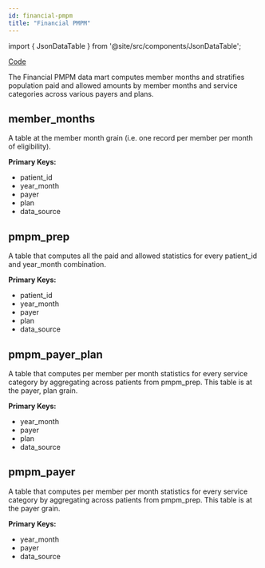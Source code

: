 ```yaml
---
id: financial-pmpm
title: "Financial PMPM"
---
```


import { JsonDataTable } from '@site/src/components/JsonDataTable';

[Code](https://github.com/tuva-health/tuva/tree/main/models/financial_pmpm)

The Financial PMPM data mart computes member months and stratifies population paid and allowed amounts by member months and service categories across various payers and plans.

## member_months

A table at the member month grain (i.e. one record per member per month of eligibility).

**Primary Keys:**
  * patient_id 
  * year_month 
  * payer 
  * plan 
  * data_source

<JsonDataTable jsonPath="nodes.model\.the_tuva_project\.financial_pmpm__member_months.columns" />

## pmpm_prep

A table that computes all the paid and allowed statistics for every patient_id and year_month combination.

**Primary Keys:**
  * patient_id 
  * year_month 
  * payer 
  * plan 
  * data_source

<JsonDataTable jsonPath="nodes.model\.the_tuva_project\.financial_pmpm__pmpm_prep.columns" />

## pmpm_payer_plan

A table that computes per member per month statistics for every service category by aggregating across patients from pmpm_prep. This table is at the payer, plan grain.

**Primary Keys:**
  * year_month 
  * payer 
  * plan 
  * data_source

<JsonDataTable jsonPath="nodes.model\.the_tuva_project\.financial_pmpm__pmpm_payer_plan.columns" />

## pmpm_payer

A table that computes per member per month statistics for every service category by aggregating across patients from pmpm_prep. This table is at the payer grain.

**Primary Keys:**
  * year_month 
  * payer
  * data_source

<JsonDataTable jsonPath="nodes.model\.the_tuva_project\.financial_pmpm__pmpm_payer.columns" />